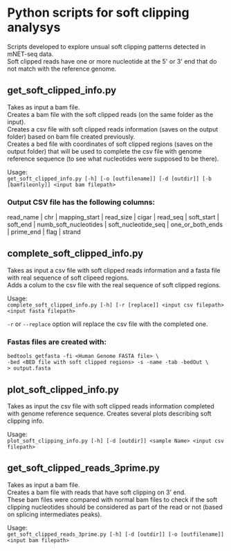 # **Python scripts for soft clipping analysys**

Scripts developed to explore unsual soft clipping patterns detected in mNET-seq data.  
Soft clipped reads have one or more nucleotide at the 5' or 3' end that do not match with the reference genome.

## **get_soft_clipped_info.py**
Takes as input a bam file.  
Creates a bam file with the soft clipped reads (on the same folder as the input).  
Creates a csv file with soft clipped reads information (saves on the output folder) based on bam file created previously.  
Creates a bed file with coordinates of soft clipped regions (saves on the output folder) that will be used to complete the csv file with genome reference sequence (to see what nucleotides were supposed to be there).

Usage:  
`get_soft_clipped_info.py [-h] [-o [outfilename]] [-d [outdir]] [-b [bamfileonly]] <input bam filepath>`

### **Output CSV file has the following columns:**

read_name | chr | mapping_start | read_size | cigar | read_seq | soft_start | soft_end | numb_soft_nucleotides | soft_nucleotide_seq | one_or_both_ends | prime_end | flag | strand

## **complete_soft_clipped_info.py**
Takes as input a csv file with soft clipped reads information and a fasta file with real sequence of soft clipeed regions.  
Adds a colum to the csv file with the real sequence of soft clipped regions.  

Usage:  
`complete_soft_clipped_info.py [-h] [-r [replace]] <input csv filepath> <input fasta filepath>`  

`-r` or `--replace` option will replace the csv file with the completed one.

### **Fastas files are created with:**  

`bedtools getfasta -fi <Human Genome FASTA file> \`  
`-bed <BED file with soft clipped regions> -s -name -tab -bedOut \`  
`> output.fasta`


## **plot_soft_clipped_info.py**
Takes as input the csv file with soft clipped reads information completed with genome reference sequence.
Creates several plots describing soft clipping info.

Usage:  
`plot_soft_clipping_info.py [-h] [-d [outdir]] <sample Name> <input csv filepath>`  

## **get_soft_clipped_reads_3prime.py**
Takes as input a bam file.  
Creates a bam file with reads that have soft clipping on 3' end.  
These bam files were compared with normal bam files to check if the soft clipping nucleotides should be considered as part of the read or not (based on splicing intermediates peaks).

Usage:  
`get_soft_clipped_reads_3prime.py [-h] [-d [outdir]] [-o [outfilename]] <input bam filepath>`